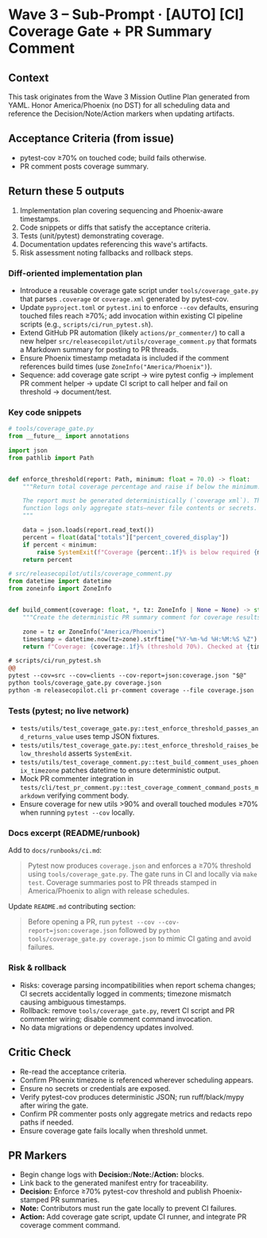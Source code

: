 # Wave 3 – Sub-Prompt · [AUTO] [CI] Coverage Gate + PR Summary Comment

## Context
This task originates from the Wave 3 Mission Outline Plan generated from YAML. Honor America/Phoenix (no DST) for all scheduling data and reference the Decision/Note/Action markers when updating artifacts.

## Acceptance Criteria (from issue)
- pytest-cov ≥70% on touched code; build fails otherwise.
- PR comment posts coverage summary.

## Return these 5 outputs
1. Implementation plan covering sequencing and Phoenix-aware timestamps.
2. Code snippets or diffs that satisfy the acceptance criteria.
3. Tests (unit/pytest) demonstrating coverage.
4. Documentation updates referencing this wave's artifacts.
5. Risk assessment noting fallbacks and rollback steps.

### Diff-oriented implementation plan
- Introduce a reusable coverage gate script under `tools/coverage_gate.py` that parses `.coverage` or `coverage.xml` generated by pytest-cov.
- Update `pyproject.toml` or `pytest.ini` to enforce `--cov` defaults, ensuring touched files reach ≥70%; add invocation within existing CI pipeline scripts (e.g., `scripts/ci/run_pytest.sh`).
- Extend GitHub PR automation (likely `actions/pr_commenter/`) to call a new helper `src/releasecopilot/utils/coverage_comment.py` that formats a Markdown summary for posting to PR threads.
- Ensure Phoenix timestamp metadata is included if the comment references build times (use `ZoneInfo("America/Phoenix")`).
- Sequence: add coverage gate script → wire pytest config → implement PR comment helper → update CI script to call helper and fail on threshold → document/test.

### Key code snippets
```python
# tools/coverage_gate.py
from __future__ import annotations

import json
from pathlib import Path


def enforce_threshold(report: Path, minimum: float = 70.0) -> float:
    """Return total coverage percentage and raise if below the minimum.

    The report must be generated deterministically (`coverage xml`). The
    function logs only aggregate stats—never file contents or secrets.
    """

    data = json.loads(report.read_text())
    percent = float(data["totals"]["percent_covered_display"])
    if percent < minimum:
        raise SystemExit(f"Coverage {percent:.1f}% is below required {minimum:.1f}%")
    return percent
```

```python
# src/releasecopilot/utils/coverage_comment.py
from datetime import datetime
from zoneinfo import ZoneInfo


def build_comment(coverage: float, *, tz: ZoneInfo | None = None) -> str:
    """Create the deterministic PR summary comment for coverage results."""

    zone = tz or ZoneInfo("America/Phoenix")
    timestamp = datetime.now(tz=zone).strftime("%Y-%m-%d %H:%M:%S %Z")
    return f"Coverage: {coverage:.1f}% (threshold 70%). Checked at {timestamp}."
```

```diff
# scripts/ci/run_pytest.sh
@@
pytest --cov=src --cov=clients --cov-report=json:coverage.json "$@"
python tools/coverage_gate.py coverage.json
python -m releasecopilot.cli pr-comment coverage --file coverage.json
```

### Tests (pytest; no live network)
- `tests/utils/test_coverage_gate.py::test_enforce_threshold_passes_and_returns_value` uses temp JSON fixtures.
- `tests/utils/test_coverage_gate.py::test_enforce_threshold_raises_below_threshold` asserts `SystemExit`.
- `tests/utils/test_coverage_comment.py::test_build_comment_uses_phoenix_timezone` patches datetime to ensure deterministic output.
- Mock PR commenter integration in `tests/cli/test_pr_comment.py::test_coverage_comment_command_posts_markdown` verifying comment body.
- Ensure coverage for new utils >90% and overall touched modules ≥70% when running `pytest --cov` locally.

### Docs excerpt (README/runbook)
Add to `docs/runbooks/ci.md`:

> Pytest now produces `coverage.json` and enforces a ≥70% threshold using `tools/coverage_gate.py`. The gate runs in CI and locally via `make test`. Coverage summaries post to PR threads stamped in America/Phoenix to align with release schedules.

Update `README.md` contributing section:

> Before opening a PR, run `pytest --cov --cov-report=json:coverage.json` followed by `python tools/coverage_gate.py coverage.json` to mimic CI gating and avoid failures.

### Risk & rollback
- Risks: coverage parsing incompatibilities when report schema changes; CI secrets accidentally logged in comments; timezone mismatch causing ambiguous timestamps.
- Rollback: remove `tools/coverage_gate.py`, revert CI script and PR commenter wiring; disable comment command invocation.
- No data migrations or dependency updates involved.


## Critic Check
- Re-read the acceptance criteria.
- Confirm Phoenix timezone is referenced wherever scheduling appears.
- Ensure no secrets or credentials are exposed.
- Verify pytest-cov produces deterministic JSON; run ruff/black/mypy after wiring the gate.
- Confirm PR commenter posts only aggregate metrics and redacts repo paths if needed.
- Ensure coverage gate fails locally when threshold unmet.

## PR Markers
- Begin change logs with **Decision:**/**Note:**/**Action:** blocks.
- Link back to the generated manifest entry for traceability.
- **Decision:** Enforce ≥70% pytest-cov threshold and publish Phoenix-stamped PR summaries.
- **Note:** Contributors must run the gate locally to prevent CI failures.
- **Action:** Add coverage gate script, update CI runner, and integrate PR coverage comment command.
